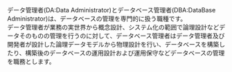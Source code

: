 データ管理者(DA:Data Administrator)とデータベース管理者(DBA:DataBase Administrator)は、データベースの管理を専門的に扱う職種です。  
データ管理者が業務の実世界から概念設計、システム化の範囲で論理設計などデータそのものの管理を行うのに対して、データベース管理者はデータ管理者及び開発者が設計した論理データモデルから物理設計を行い、データベースを構築したり、構築後のデータベースの運用設計および運用保守などデータベースの管理を職務とします。